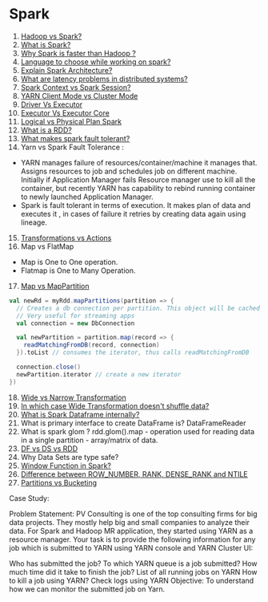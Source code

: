 # Spark

1. [Hadoop vs Spark?](https://www.ibm.com/cloud/blog/hadoop-vs-spark)
2. [What is Spark?](Spark.md/#spark)
3. [Why Spark is faster than Hadoop ?](README.md/#spark-vs-hadoop)
4. [Language to choose while working on spark?](README.md/#language-in-spark)
5. [Explain Spark Architecture?](Spark.md/#spark-architecture)
6. [What are latency problems in distributed systems?](README.md/#latency-issue-in-distributed-systems)
7. [Spark Context vs Spark Session?](Spark.md/#spark-context-vs-spark-session)
8. [YARN Client Mode vs Cluster Mode](Hadoop.md/#yarn-client-mode-vs-cluster-mode)
9. [Driver Vs Executor](Spark.md/#driver-vs-executor)
10. [Executor Vs Executor Core](Spark.md/#executor-vs-executor-core)
11. [Logical vs Physical Plan Spark](https://blog.knoldus.com/understanding-sparks-logical-and-physical-plan-in-laymans-term/)
12. [What is a RDD?](Spark.md/#rdd-resilient-distributed-dataset)
13. [What makes spark fault tolerant?](Spark.md/#lineages)
14. Yarn vs Spark Fault Tolerance : 
- YARN manages failure of resources/container/machine it manages that. Assigns resources to job and schedules job on different machine. Initially if Application Manager fails Resource manager use to kill all the container, but recently YARN has capability to rebind running container to newly launched Application Manager.
- Spark is fault tolerant in terms of execution. It makes plan of data and executes it , in cases of failure it retries by creating data again using lineage.
15. [Transformations vs Actions](Spark.md/#operations-in-rdd)
16. Map vs FlatMap
- Map is One to One operation.
- Flatmap is One to Many Operation.
17. [Map vs MapPartition](https://sparkbyexamples.com/spark/spark-map-vs-mappartitions-transformation/)
```scala
val newRd = myRdd.mapPartitions(partition => {
  // Creates a db connection per partition. This object will be cached inside each executor JVM. For the first time, the //connection will be created and hence forward, it will be reused. 
  // Very useful for streaming apps
  val connection = new DbConnection

  val newPartition = partition.map(record => {
    readMatchingFromDB(record, connection)
  }).toList // consumes the iterator, thus calls readMatchingFromDB 

  connection.close()
  newPartition.iterator // create a new iterator
})
```
18. [Wide vs Narrow Transformation](Spark.md/#narrow-vs-wide-transformation)
19. [In which case Wide Transformation doesn't shuffle data?](https://stackoverflow.com/a/43753997)
20. [What is Spark Dataframe internally?](Spark.md/#dataSets)
21. What is primary interface to create DataFrame is? DataFrameReader
22. What is spark glom ? rdd.glom().map - operation used for reading data in a single partition - array/matrix of data.
23. [DF vs DS vs RDD](Spark.md/#df-vs-ds-vs-rdd)
24. Why Data Sets are type safe? 
25. [Window Function in Spark?](https://sparkbyexamples.com/spark/spark-sql-window-functions/)
26. [Difference between ROW_NUMBER, RANK, DENSE_RANK and NTILE](https://coderscay.blogspot.com/2018/01/difference-between-rownumber-rank.html)
27. [Partitions vs Bucketing](https://www.youtube.com/watch?v=BHFgd-Q2AHM&list=PL9sbKmQTkW04_MDKPE8eEwOhYD1-G0Nox&index=39)

















Case Study:

Problem Statement: PV Consulting is one of the top consulting firms for big data projects. They mostly help big and small companies to analyze their data.
For Spark and Hadoop MR application, they started using YARN as a resource manager. Your task is to provide the following information for any job which is submitted to YARN using YARN console and YARN Cluster UI:

Who has submitted the job?
To which YARN queue is a job submitted?
How much time did it take to finish the job?
List of all running jobs on YARN
How to kill a job using YARN?
Check logs using YARN
Objective: To understand how we can monitor the submitted job on Yarn.
